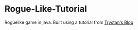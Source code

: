 # Rogue-Like-Tutorial
Roguelike game in java. Built using a tutorial from <a href="http://trystans.blogspot.com/2011/08/roguelike-tutorial-01-java-eclipse.html">Trystan's Blog</a>
